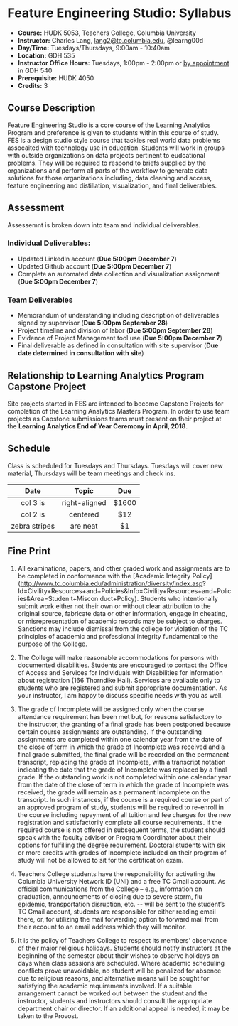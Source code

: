 # Feature Engineering Studio: Syllabus

* **Course:** HUDK 5053, Teachers College, Columbia University
* **Instructor:** Charles Lang, [lang2@tc.columbia.edu](mailto:lang2@tc.columbia.edu), @learng00d
* **Day/Time:** Tuesdays/Thursdays, 9:00am - 10:40am 
* **Location:** GDH 535
* **Instructor Office Hours:** Tuesdays, 1:00pm - 2:00pm or [by appointment](mailto:lang2@tc.columbia.edu) in GDH 540
*  **Prerequisite:** HUDK 4050
*  **Credits:** 3

## Course Description

Feature Engineering Studio is a core course of the Learning Analytics Program and preference is given to students within this course of study. FES is a design studio style course that tackles real world data problems assocaited with technology use in education. Students will work in groups with outside organizations on data projects pertinent to eudcational problems. They will be required to respond to briefs supplied by the organizations and perform all parts of the workflow to generate data solutions for those organizations including, 
data cleaning and access, feature engineering and distillation, visualization, and final deliverables.

## Assessment

Assessemnt is broken down into team and individual deliverables.

### Individual Deliverables:

* Updated LinkedIn account (**Due 5:00pm December 7**)
* Updated Github account (**Due 5:00pm December 7**)
* Complete an automated data collection and visualization assignment (**Due 5:00pm December 7**)

### Team Deliverables

* Memorandum of understanding including description of deliverables signed by supervisor (**Due 5:00pm September 28**)
* Project timeline and division of labor (**Due 5:00pm September 28**)
* Evidence of Project Management tool use (**Due 5:00pm December 7**)
* Final deliverable as defined in consultation with site supervisor (**Due date determined in consultation with site**)

## Relationship to Learning Analytics Program Capstone Project

Site projects started in FES are intended to become Capstone Projects for completion of the Learning Analytics Masters Program. In order to use team projects as Capstone submissions teams must present on their project at the **Learning Analytics End of Year Ceremony in April, 2018**.

## Schedule

Class is scheduled for Tuesdays and Thursdays. Tuesdays will cover new material, Thursdays will be team meetings and check ins.

| Date          | Topic         | Due   |
| :-----------: |:-------------:| :----:|
| col 3 is      | right-aligned | $1600 |
| col 2 is      | centered      |   $12 |
| zebra stripes | are neat      |    $1 |

## Fine Print

1. All examinations, papers, and other graded work and assignments are to be completed in conformance with the [Academic Integrity Policy](http://www.tc.columbia.edu/administration/diversity/index.asp? Id=Civility+Resources+and+Policies&Info=Civility+Resources+and+Policies&Area=Studen t+Miscon duct+Policy). Students who intentionally submit work either not their own or without clear attribution to the original source, fabricate data or other information, engage in cheating, or misrepresentation of academic records may be subject to charges. Sanctions may include dismissal from the college for violation of the TC principles of academic and professional integrity fundamental to the purpose of the College.

2. The College will make reasonable accommodations for persons with documented disabilities. Students are encouraged to contact the Office of Access and Services for Individuals with Disabilities for information about registration (166 Thorndike Hall). Services are available only to students who are registered and submit appropriate documentation. As your instructor, I am happy to discuss specific needs with you as well.

3. The grade of Incomplete will be assigned only when the course attendance requirement has been met but, for reasons satisfactory to the instructor, the granting of a final grade has been postponed because certain course assignments are outstanding. If the outstanding assignments are completed within one calendar year from the date of the close of term in which the grade of Incomplete was received and a final grade submitted, the final grade will be recorded on the permanent transcript, replacing the grade of Incomplete, with a transcript notation indicating the date that the grade of Incomplete was replaced by a final grade. If the outstanding work is not completed within one calendar year from the date of the close of term in which the grade of Incomplete was received, the grade will remain as a permanent Incomplete on the transcript. In such instances, if the course is a required course or part of an approved program of study, students will be required to re-enroll in the course including repayment of all tuition and fee charges for the new registration and satisfactorily complete all course requirements. If the required course is not offered in subsequent terms, the student should speak with the faculty advisor or Program Coordinator about their options for fulfilling the degree requirement. Doctoral students with six or more credits with grades of Incomplete included on their program of study will not be allowed to sit for the certification exam.

4. Teachers College students have the responsibility for activating the Columbia University Network ID (UNI) and a free TC Gmail account. As official communications from the College – e.g., information on graduation, announcements of closing due to severe storm, flu epidemic, transportation disruption, etc. -- will be sent to the student’s TC Gmail account, students are responsible for either reading email there, or, for utilizing the mail forwarding option to forward mail from their account to an email address which they will monitor.

5. It is the policy of Teachers College to respect its members’ observance of their major religious holidays. Students should notify instructors at the beginning of the semester about their wishes to observe holidays on days when class sessions are scheduled. Where academic scheduling conflicts prove unavoidable, no student will be penalized for absence due to religious reasons, and alternative means will be sought for satisfying the academic requirements involved. If a suitable arrangement cannot be worked out between the student and the instructor, students and instructors should consult the appropriate department chair or director. If an additional appeal is needed, it may be taken to the Provost.
